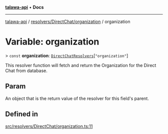 [**talawa-api**](../../../../README.md) • **Docs**

***

[talawa-api](../../../../modules.md) / [resolvers/DirectChat/organization](../README.md) / organization

# Variable: organization

\> `const` **organization**: [`DirectChatResolvers`](../../../../types/generatedGraphQLTypes/type-aliases/DirectChatResolvers.md)\[`"organization"`\]

This resolver function will fetch and return the Organization for the Direct Chat from database.

## Param

An object that is the return value of the resolver for this field's parent.

## Defined in

[src/resolvers/DirectChat/organization.ts:11](https://github.com/PalisadoesFoundation/talawa-api/blob/67d017fd9312183a6b2bae1b160bc814f56ab5c2/src/resolvers/DirectChat/organization.ts#L11)
